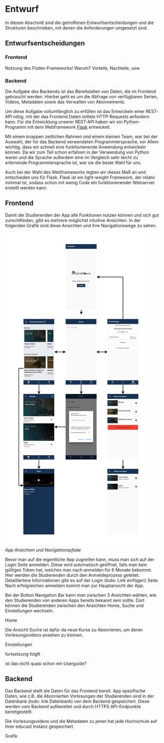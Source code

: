 # Entwurf

In diesen Abschnitt sind die getroffenen Entwurfsentscheidungen und die Strukturen beschrieben, mit denen die Anforderungen umgesetzt sind.

## Entwurfsentscheidungen

### Frontend

Nutzung des Flutter-Frameworks! Warum? Vorteile, Nachteile, usw


### Backend
Die Aufgabe des Backends ist das Bereitstellen von Daten, die im Frontend gebraucht werden. Hierbei geht es um die Abfrage von verfügbaren Serien, Videos, Metadaten sowie das Verwalten von Abonnements.  

Um diese Aufgabe vollumfänglich zu erfüllen ist das Entwickeln einer REST-API nötig, mit der das Frontend Daten mittels HTTP-Requests anfordern kann. Für die Entwicklung unserer REST-API haben wir ein Python-Programm mit dem Webframework [Flask](https://flask.palletsprojects.com/en/2.2.x/) entwickelt.

Mit einem knappen zeitlichen Rahmen und einem kleinen Team, war bei der Auswahl, der für das Backend verwendeten Programmiersprache, vor Allem wichtig, dass wir schnell eine funktionierende Anwendung entwickeln können. Da wir zum Teil schon erfahren in der Verwendung von Python waren und die Sprache außerdem eine im Vergleich sehr leicht zu erlernende Programmiersprache ist, war sie die beste Wahl für uns.

Auch bei der Wahl des Webframeworks legten wir dieses Maß an und entschieden uns für Flask. Flask ist ein light-weight Framework, der relativ minimal ist, sodass schon mit wenig Code ein funktionierender Webserver erstellt werden kann.







## Frontend

Damit die Studierenden der App alle Funktionen nutzen können und sich gut zurechtfinden, gibt es mehrere möglichst intuitive Ansichten. In der folgenden Grafik sind diese Ansichten und ihre Navigationswege zu sehen.

![](assets/images/Frontent-Entwurf_Grafik.jpg)
*App Ansichten und Navigationspfade*

Bevor man auf die eigentliche App zugreifen kann, muss man sich auf der Login Seite anmelden. Diese wird automatisch geöffnet, falls man kein gültiges Token hat, welches man nach anmelden für 6 Monate bekommt. Hier werden die Studierenden durch den Anmeldeprozess geleitet. Detailliertere Informationen gibt es auf der Login (todo: Link einfügen) Seite. Nach erfolgreichen anmelden kommt man zur Hauptansicht der App. 

Bei der Botton Navigation Bar kann man zwischen 3 Ansichten wählen, wie den Studierenden von anderen Apps bereits bekannt sein sollte. Dort können die Studierenden zwischen den Ansichten Home, Suche und Einstellungen wechseln.

Home

Die Ansicht Suche ist dafür da neue Kurse zu Abonnieren, um deren Vorlesungsvideos ansehen zu können.

Einstellungen

fortsetzung folgft

ist das nicht quasi schon ein Userguide?

## Backend

Das Backend stellt die Daten für das Frontend bereit. App spezifische Daten, wie z.B. die Abonnierten Vorlesungen der Studierenden sind in der Datenbank (todo: link Datenbank) von dem Backend gespeichert. Diese werden vom Backend aufbereitet und durch HTTPS API-Endpunkte bereitgestellt.

Die Vorlesungsvideos und die Metadaten zu jenen hat jede Hochschule auf ihrer educast Instanz gespeichert. 

Grafik